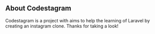 ## About Codestagram

Codestagram is a project with aims to help the learning of Laravel by creating an instagram clone.
Thanks for taking a look!
